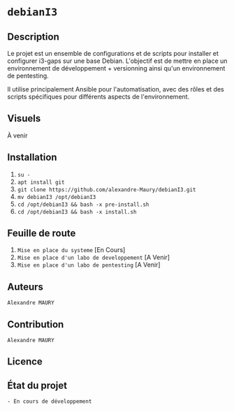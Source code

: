# `debianI3`

## Description
Le projet est un ensemble de configurations et de scripts pour installer et configurer i3-gaps sur une base Debian.
L'objectif est de mettre en place un environnement de développement + versionning ainsi qu'un environnement de pentesting.

Il utilise principalement Ansible pour l'automatisation, avec des rôles et des scripts spécifiques pour différents aspects de l'environnement.

## Visuels
À venir

## Installation
1. `su -`
2. `apt install git`
3. `git clone https://github.com/alexandre-Maury/debianI3.git`
4. `mv debianI3 /opt/debianI3`
5. `cd /opt/debianI3 && bash -x pre-install.sh`
6. `cd /opt/debianI3 && bash -x install.sh`

## Feuille de route
1. `Mise en place du systeme` [En Cours]
2. `Mise en place d'un labo de developpement` [A Venir]
3. `Mise en place d'un labo de pentesting` [A Venir]

## Auteurs
`Alexandre MAURY`

## Contribution
`Alexandre MAURY`

## Licence

## État du projet
`- En cours de développement`